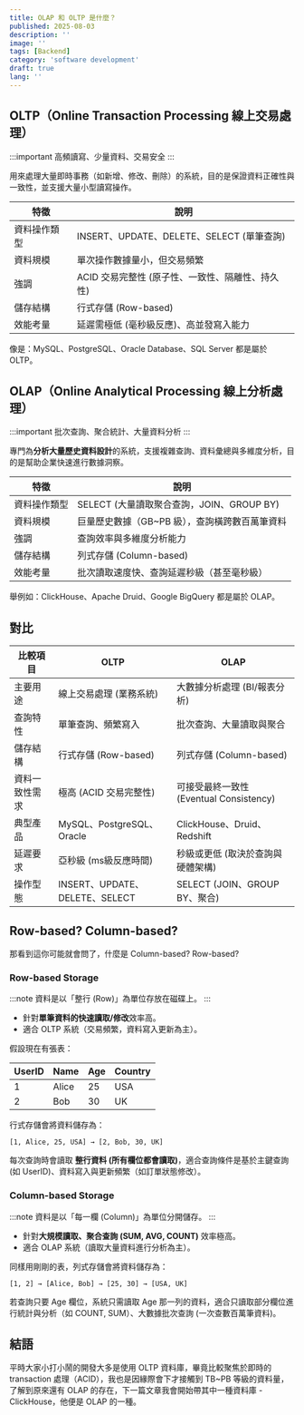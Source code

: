 ```yaml
---
title: OLAP 和 OLTP 是什麼？
published: 2025-08-03
description: ''
image: ''
tags: [Backend]
category: 'software development'
draft: true 
lang: ''
---
```


## OLTP（Online Transaction Processing 線上交易處理）

:::important
高頻讀寫、少量資料、交易安全
:::

用來處理大量即時事務（如新增、修改、刪除）的系統，目的是保證資料正確性與一致性，並支援大量小型讀寫操作。

| 特徵     | 說明                                 |
| ------ | ---------------------------------- |
| 資料操作類型 | INSERT、UPDATE、DELETE、SELECT (單筆查詢) |
| 資料規模   | 單次操作數據量小，但交易頻繁                     |
| 強調     | ACID 交易完整性 (原子性、一致性、隔離性、持久性)       |
| 儲存結構   | 行式存儲 (Row-based)                   |
| 效能考量   | 延遲需極低 (毫秒級反應)、高並發寫入能力              |

像是：MySQL、PostgreSQL、Oracle Database、SQL Server 都是屬於 OLTP。

## OLAP（Online Analytical Processing 線上分析處理）

:::important
批次查詢、聚合統計、大量資料分析
:::

專門為**分析大量歷史資料設計**的系統，支援複雜查詢、資料彙總與多維度分析，目的是幫助企業快速進行數據洞察。

| 特徵     | 說明                              |
| ------ | ------------------------------- |
| 資料操作類型 | SELECT (大量讀取聚合查詢，JOIN、GROUP BY) |
| 資料規模   | 巨量歷史數據（GB\~PB 級），查詢橫跨數百萬筆資料     |
| 強調     | 查詢效率與多維度分析能力                    |
| 儲存結構   | 列式存儲 (Column-based)             |
| 效能考量   | 批次讀取速度快、查詢延遲秒級（甚至毫秒級）           |

舉例如：ClickHouse、Apache Druid、Google BigQuery 都是屬於 OLAP。

## 對比

| 比較項目    | OLTP                        | OLAP                            |
| ------- | --------------------------- | ------------------------------- |
| 主要用途    | 線上交易處理 (業務系統)               | 大數據分析處理 (BI/報表分析)               |
| 查詢特性    | 單筆查詢、頻繁寫入                   | 批次查詢、大量讀取與聚合                    |
| 儲存結構    | 行式存儲 (Row-based)            | 列式存儲 (Column-based)             |
| 資料一致性需求 | 極高 (ACID 交易完整性)             | 可接受最終一致性 (Eventual Consistency) |
| 典型產品    | MySQL、PostgreSQL、Oracle     | ClickHouse、Druid、Redshift       |
| 延遲要求    | 亞秒級 (ms級反應時間)               | 秒級或更低 (取決於查詢與硬體架構)              |
| 操作型態    | INSERT、UPDATE、DELETE、SELECT | SELECT (JOIN、GROUP BY、聚合)       |

## Row-based? Column-based? 

那看到這你可能就會問了，什麼是 Column-based? Row-based?

### Row-based Storage

:::note
資料是以「整行 (Row)」為單位存放在磁碟上。
:::

* 針對**單筆資料的快速讀取/修改**效率高。
* 適合 OLTP 系統（交易頻繁，資料寫入更新為主）。

假設現在有張表：

| UserID | Name  | Age | Country |
| ------ | ----- | --- | ------- |
| 1      | Alice | 25  | USA     |
| 2      | Bob   | 30  | UK      |

行式存儲會將資料儲存為：

```
[1, Alice, 25, USA] → [2, Bob, 30, UK]
```

每次查詢時會讀取 **整行資料 (所有欄位都會讀取)**，適合查詢條件是基於主鍵查詢 (如 UserID)、資料寫入與更新頻繁（如訂單狀態修改）。

### Column-based Storage

:::note
資料是以「每一欄 (Column)」為單位分開儲存。
:::

* 針對**大規模讀取、聚合查詢 (SUM, AVG, COUNT)** 效率極高。
* 適合 OLAP 系統（讀取大量資料進行分析為主）。

同樣用剛剛的表，列式存儲會將資料儲存為：

```
[1, 2] → [Alice, Bob] → [25, 30] → [USA, UK]
```

若查詢只要 Age 欄位，系統只需讀取 Age 那一列的資料，適合只讀取部分欄位進行統計與分析（如 COUNT, SUM）、大數據批次查詢 (一次查數百萬筆資料)。


## 結語

平時大家小打小鬧的開發大多是使用 OLTP 資料庫，畢竟比較聚焦於即時的 transaction 處理（ACID），我也是因緣際會下才接觸到 TB~PB 等級的資料量，了解到原來還有 OLAP 的存在，下一篇文章我會開始帶其中一種資料庫 - ClickHouse，他便是 OLAP 的一種。